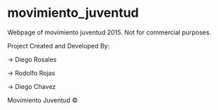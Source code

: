 # movimiento_juventud
Webpage of movimiento juventud 2015. Not for commercial purposes.

Project Created and Developed By:

-> Diego Rosales

-> Rodolfo Rojas

-> Diego Chavez


Movimiento Juventud ©
